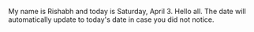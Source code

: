 My name is Rishabh and today is Saturday, April 3. Hello all. The date will automatically update to today's date in case you did not notice.

